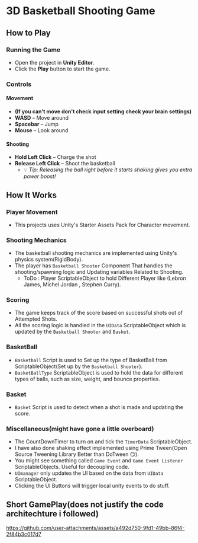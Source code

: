 # 3D Basketball Shooting Game

## How to Play

### Running the Game
- Open the project in **Unity Editor**.
- Click the **Play** button to start the game.

### Controls

#### Movement
- **(If you can't move don't check input setting check your brain settings)**
- **WASD** – Move around
- **Spacebar** – Jump
- **Mouse** – Look around

#### Shooting
- **Hold Left Click** – Charge the shot
- **Release Left Click** – Shoot the basketball
    - 💡 *Tip: Releasing the ball right before it starts shaking gives you extra power boost!*

## How It Works
### Player Movement
- This projects uses Unity's Starter Assets Pack for Character movement.

### Shooting Mechanics
- The basketball shooting mechanics are implemented using Unity's physics system(RigidBody).
- The player has `Basketball Shooter` Component That handles the shooting/spawning logic and Updating variables Related to Shooting.
   - ToDo : Player ScriptableObject to hold Different Player like (Lebron James, Michel Jordan , Stephen Curry).

### Scoring
- The game keeps track of the score based on successful shots out of Attempted Shots.
- All the scoring logic is handled in the `UIData` ScriptableObject which is updated by the `Basketball Shooter` and `Basket`.

### BasketBall
- `Basketball` Script is used to Set up the type of BasketBall from ScriptableObject(Set up by the `Basketball Shooter`).
- `BasketBallType` ScriptableObject is used to hold the data for different types of balls, such as size, weight, and bounce properties.

### Basket
- `Basket` Script is used to detect when a shot is made and updating the score.

### Miscellaneous(might have gone a little overboard)
- The CountDownTimer to turn on and tick the `TimerData` ScriptableObject.
- I have also done shaking effect implemented using Prime Tween(Open Source Tweening Library Better than DoTween 😏).
- You might see something called `Game Event` and `Game Event Listener` ScriptableObjects. Useful for decoupling code.
- `UImanager` only updates the UI based on the data from `UIData` ScriptableObject.
- Clicking the UI Buttons will trigger local unity events to do stuff.
## Short GamePlay(does not justify the code architechture i followed)
https://github.com/user-attachments/assets/a492d750-9fd1-49bb-86f4-2f84b3c017d7
